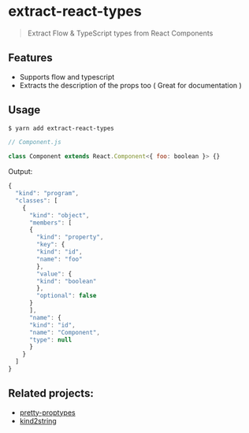 # extract-react-types

> Extract Flow & TypeScript types from React Components

## Features

- Supports flow and typescript
- Extracts the description of the props too ( Great for documentation )

## Usage

```sh
$ yarn add extract-react-types
```

```js
// Component.js

class Component extends React.Component<{ foo: boolean }> {}
```

Output:

```js
{
  "kind": "program",
  "classes": [
    {
      "kind": "object",
      "members": [
      {
        "kind": "property",
        "key": {
        "kind": "id",
        "name": "foo"
        },
        "value": {
        "kind": "boolean"
        },
        "optional": false
      }
      ],
      "name": {
      "kind": "id",
      "name": "Component",
      "type": null
      }
    }
  ]
}
```

## Related projects:

- [pretty-proptypes](https://github.com/Noviny/pretty-proptypes)
- [kind2string](https://github.com/gwyneplaine/kind2string)
